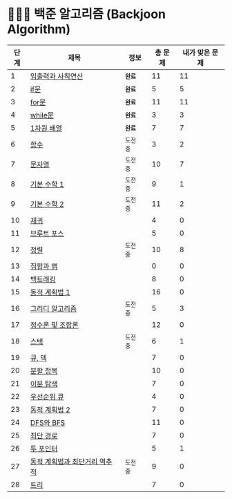 # 👨🏻‍💻 백준 알고리즘 (Backjoon Algorithm)



| 단계 | 제목                                                         | 정보       | 총 문제 | 내가 맞은 문제 |
| ---- | ------------------------------------------------------------ | ---------- | ------- | -------------- |
| 1    | [입출력과 사칙연산](https://www.acmicpc.net/step/1)          | **`완료`** | 11      | 11             |
| 2    | [if문](https://www.acmicpc.net/step/4)                       | **`완료`** | 5       | 5              |
| 3    | [for문](https://www.acmicpc.net/step/3)                      | **`완료`** | 11      | 11             |
| 4    | [while문](https://www.acmicpc.net/step/2)                    | **`완료`** | 3       | 3              |
| 5    | [1차원 배열](https://www.acmicpc.net/step/6)                 | **`완료`** | 7       | 7              |
| 6    | [함수](https://www.acmicpc.net/step/5)                       | `도전 중`  | 3       | 2              |
| 7    | [문자열](https://www.acmicpc.net/step/7)                     | `도전 중`  | 10      | 7              |
| 8    | [기본 수학 1](https://www.acmicpc.net/step/8)                | `도전 중`  | 9       | 1              |
| 9    | [기본 수학 2](https://www.acmicpc.net/step/10)               | `도전 중`  | 11      | 2              |
| 10   | [재귀](https://www.acmicpc.net/step/19)                      |            | 4       | 0              |
| 11   | [브루트 포스](https://www.acmicpc.net/step/22)               |            | 5       | 0              |
| 12   | [정렬](https://www.acmicpc.net/step/9)                       | `도전 중`  | 10      | 8              |
| 13   | [집합과 맵](https://www.acmicpc.net/step/49)                 |            | 0       | 0              |
| 14   | [백트래킹](https://www.acmicpc.net/step/34)                  |            | 8       | 0              |
| 15   | [동적 계획법 1](https://www.acmicpc.net/step/16)             |            | 16      | 0              |
| 16   | [그리디 알고리즘](https://www.acmicpc.net/step/33)           | `도전 중`  | 5       | 3              |
| 17   | [정수론 및 조합론](https://www.acmicpc.net/step/18)          |            | 12      | 0              |
| 18   | [스택](https://www.acmicpc.net/step/11)                      | `도전 중`  | 6       | 1              |
| 19   | [큐, 덱](https://www.acmicpc.net/step/12)                    |            | 7       | 0              |
| 20   | [분할 정복](https://www.acmicpc.net/step/20)                 |            | 10      | 0              |
| 21   | [이분 탐색](https://www.acmicpc.net/step/29)                 |            | 7       | 0              |
| 22   | [우선순위 큐](https://www.acmicpc.net/step/13)               |            | 4       | 0              |
| 23   | [동적 계획법 2](https://www.acmicpc.net/step/17)             |            | 7       | 0              |
| 24   | [DFS와 BFS](https://www.acmicpc.net/step/24)                 |            | 11      | 0              |
| 25   | [최단 경로](https://www.acmicpc.net/step/26)                 |            | 7       | 0              |
| 26   | [투 포인터](https://www.acmicpc.net/step/59)                 |            | 5       | 1              |
| 27   | [동적 계획법과 최단거리 역추적](https://www.acmicpc.net/step/41) | `도전 중`  | 9       | 0              |
| 28   | [트리](https://www.acmicpc.net/step/23)                      |            | 7       | 0              |

